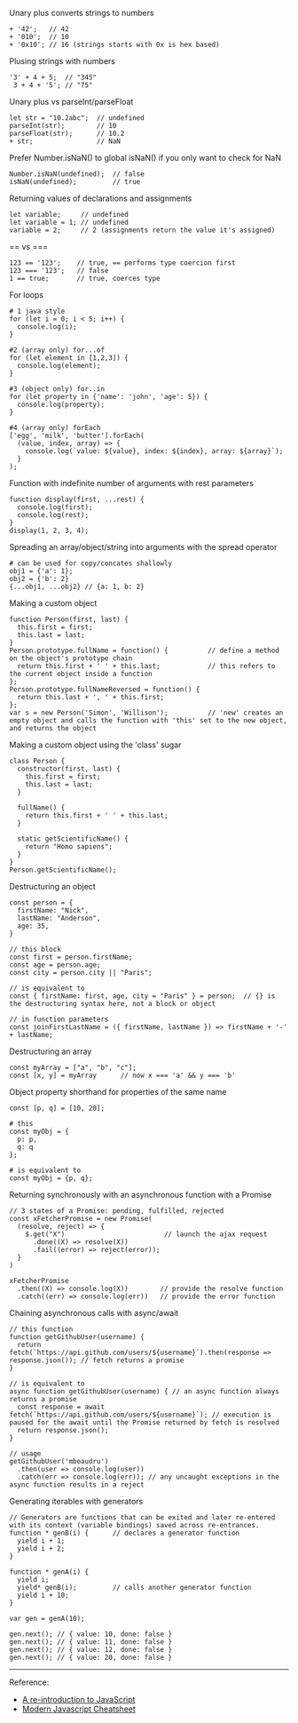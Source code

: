 Unary plus converts strings to numbers
```
+ '42';   // 42
+ '010';  // 10
+ '0x10'; // 16 (strings starts with 0x is hex based)
```

Plusing strings with numbers
```
'3' + 4 + 5;  // "345"
 3 + 4 + '5'; // "75"
```

Unary plus vs parseInt/parseFloat
```
let str = "10.2abc";  // undefined
parseInt(str);        // 10
parseFloat(str);      // 10.2
+ str;                // NaN
```

Prefer Number.isNaN() to global isNaN() if you only want to check for NaN
```
Number.isNaN(undefined);  // false
isNaN(undefined);         // true
```

Returning values of declarations and assignments
```
let variable;     // undefined
let variable = 1; // undefined
variable = 2;     // 2 (assignments return the value it's assigned)
```

== vs ===
```
123 == '123';    // true, == performs type coercion first
123 === '123';   // false
1 == true;       // true, coerces type
```

For loops
```
# 1 java style
for (let i = 0; i < 5; i++) {
  console.log(i);
}

#2 (array only) for...of 
for (let element in [1,2,3]) {
  console.log(element);
}

#3 (object only) for..in
for (let property in {'name': 'john', 'age': 5}) {
  console.log(property);
}

#4 (array only) forEach
['egg', 'milk', 'butter'].forEach(
  (value, index, array) => {
    console.log(`value: ${value}, index: ${index}, array: ${array}`);
  }
);
```

Function with indefinite number of arguments with rest parameters
```
function display(first, ...rest) {
  console.log(first);
  console.log(rest);
}
display(1, 2, 3, 4);
```

Spreading an array/object/string into arguments with the spread operator
```
# can be used for copy/concates shallowly
obj1 = {'a': 1};
obj2 = {'b': 2}
{...obj1, ...obj2} // {a: 1, b: 2}
```

Making a custom object
```
function Person(first, last) {
  this.first = first;
  this.last = last;
}
Person.prototype.fullName = function() {          // define a method on the object's prototype chain
  return this.first + ' ' + this.last;            // this refers to the current object inside a function
};
Person.prototype.fullNameReversed = function() {
  return this.last + ', ' + this.first;
};
var s = new Person('Simon', 'Willison');          // 'new' creates an empty object and calls the function with 'this' set to the new object, and returns the object
```

Making a custom object using the 'class' sugar
```
class Person {
  constructor(first, last) {
    this.first = first;
    this.last = last;
  }

  fullName() {
    return this.first + ' ' + this.last;
  }
  
  static getScientificName() {
    return "Homo sapiens";
  }
}
Person.getScientificName();
```

Destructuring an object
```
const person = {
  firstName: "Nick",
  lastName: "Anderson",
  age: 35,
}

// this block
const first = person.firstName;
const age = person.age;
const city = person.city || "Paris";

// is equivalent to
const { firstName: first, age, city = "Paris" } = person;  // {} is the destructuring syntax here, not a block or object

// in function parameters
const joinFirstLastName = ({ firstName, lastName }) => firstName + '-' + lastName;
```

Destructuring an array
```
const myArray = ["a", "b", "c"];
const [x, y] = myArray      // now x === 'a' && y === 'b'
```

Object property shorthand for properties of the same name
```
const [p, q] = [10, 20];

# this 
const myObj = {
  p: p, 
  q: q 
};

# is equivalent to
const myObj = {p, q};
```

Returning synchronously with an asynchronous function with a Promise
```
// 3 states of a Promise: pending, fulfilled, rejected
const xFetcherPromise = new Promise(
  (resolve, reject) => {
    $.get("X")                         // launch the ajax request
      .done((X) => resolve(X))
      .fail((error) => reject(error));
  }
)

xFetcherPromise
  .then((X) => console.log(X))        // provide the resolve function
  .catch((err) => console.log(err))   // provide the error function
```

Chaining asynchronous calls with async/await
```
// this function
function getGithubUser(username) {
  return fetch(`https://api.github.com/users/${username}`).then(response => response.json()); // fetch returns a promise
}

// is equivalent to
async function getGithubUser(username) { // an async function always returns a promise
  const response = await fetch(`https://api.github.com/users/${username}`); // execution is paused for the await until the Promise returned by fetch is resolved
  return response.json();
}

// usage
getGithubUser('mbeaudru')
  .then(user => console.log(user))
  .catch(err => console.log(err)); // any uncaught exceptions in the async function results in a reject
```

Generating iterables with generators
```
// Generators are functions that can be exited and later re-entered with its context (variable bindings) saved across re-entrances.
function * genB(i) {      // declares a generator function
  yield i + 1;
  yield i + 2;
}

function * genA(i) {
  yield i;
  yield* genB(i);         // calls another generator function
  yield i + 10;
}

var gen = genA(10);

gen.next(); // { value: 10, done: false }
gen.next(); // { value: 11, done: false }
gen.next(); // { value: 12, done: false }
gen.next(); // { value: 20, done: false }
```

---
Reference: 
- [A re-introduction to JavaScript](https://developer.mozilla.org/en-US/docs/Web/JavaScript/A_re-introduction_to_JavaScript)
- [Modern Javascript Cheatsheet](https://github.com/mbeaudru/modern-js-cheatsheet)
